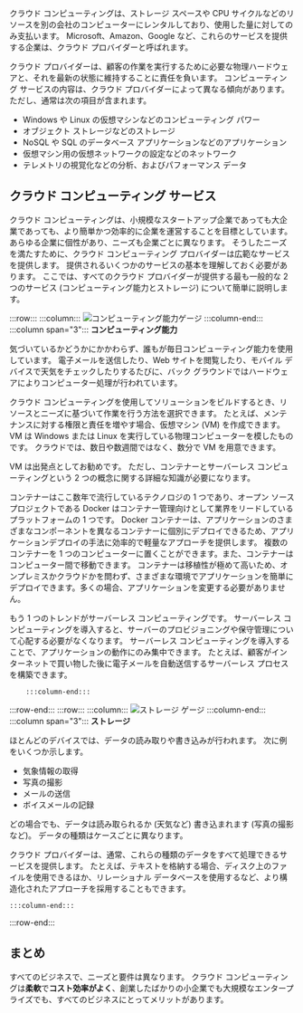 クラウド コンピューティングは、ストレージ スペースや CPU サイクルなどのリソースを別の会社のコンピューターにレンタルしており、使用した量に対してのみ支払います。 Microsoft、Amazon、Google など、これらのサービスを提供する企業は、クラウド プロバイダーと呼ばれます。

クラウド プロバイダーは、顧客の作業を実行するために必要な物理ハードウェアと、それを最新の状態に維持することに責任を負います。 コンピューティング サービスの内容は、クラウド プロバイダーによって異なる傾向があります。 ただし、通常は次の項目が含まれます。

- Windows や Linux の仮想マシンなどのコンピューティング パワー
- オブジェクト ストレージなどのストレージ
- NoSQL や SQL のデータベース アプリケーションなどのアプリケーション
- 仮想マシン用の仮想ネットワークの設定などのネットワーク
- テレメトリの視覚化などの分析、およびパフォーマンス データ

## <a name="cloud-computing-services"></a>クラウド コンピューティング サービス

クラウド コンピューティングは、小規模なスタートアップ企業であっても大企業であっても、より簡単かつ効率的に企業を運営することを目標としています。 あらゆる企業に個性があり、ニーズも企業ごとに異なります。 そうしたニーズを満たすために、クラウド コンピューティング プロバイダーは広範なサービスを提供します。
提供されるいくつかのサービスの基本を理解しておく必要があります。 ここでは、すべてのクラウド プロバイダーが提供する最も一般的な 2 つのサービス (コンピューティング能力とストレージ) について簡単に説明します。

:::row:::
    :::column:::
        ![コンピューティング能力ゲージ](../media/2-compute-power.png)
    :::column-end:::
    :::column span="3"::: **コンピューティング能力**

気づいているかどうかにかかわらず、誰もが毎日コンピューティング能力を使用しています。 電子メールを送信したり、Web サイトを閲覧したり、モバイル デバイスで天気をチェックしたりするたびに、バック グラウンドではハードウェアによりコンピューター処理が行われています。

クラウド コンピューティングを使用してソリューションをビルドするとき、リソースとニーズに基づいて作業を行う方法を選択できます。 たとえば、メンテナンスに対する権限と責任を増やす場合、仮想マシン (VM) を作成できます。 VM は Windows または Linux を実行している物理コンピューターを模したものです。 クラウドでは、数日や数週間ではなく、数分で VM を用意できます。

VM は出発点としてお勧めです。 ただし、コンテナーとサーバーレス コンピューティングという 2 つの概念に関する詳細な知識が必要になります。

コンテナーはここ数年で流行しているテクノロジの 1 つであり、オープン ソース プロジェクトである Docker はコンテナー管理向けとして業界をリードしているプラットフォームの 1 つです。 Docker コンテナーは、アプリケーションのさまざまなコンポーネントを異なるコンテナーに個別にデプロイできるため、アプリケーションデプロイの手法に効率的で軽量なアプローチを提供します。 複数のコンテナーを 1 つのコンピューターに置くことができます。また、コンテナーはコンピューター間で移動できます。 コンテナーは移植性が極めて高いため、オンプレミスかクラウドかを問わず、さまざまな環境でアプリケーションを簡単にデプロイできます。多くの場合、アプリケーションを変更する必要がありません。

もう 1 つのトレンドがサーバーレス コンピューティングです。 サーバーレス コンピューティングを導入すると、サーバーのプロビジョニングや保守管理について心配する必要がなくなります。 サーバーレス コンピューティングを導入することで、アプリケーションの動作にのみ集中できます。 たとえば、顧客がインターネットで買い物した後に電子メールを自動送信するサーバーレス プロセスを構築できます。

        :::column-end:::
:::row-end:::
 :::row:::
    :::column:::
        ![ストレージ ゲージ](../media/2-storage.png)
    :::column-end:::
    :::column span="3"::: **ストレージ**

ほとんどのデバイスでは、データの読み取りや書き込みが行われます。 次に例をいくつか示します。

- 気象情報の取得
- 写真の撮影
- メールの送信
- ボイスメールの記録

どの場合でも、データは読み取られるか (天気など) 書き込まれます (写真の撮影など)。 データの種類はケースごとに異なります。

クラウド プロバイダーは、通常、これらの種類のデータをすべて処理できるサービスを提供します。 たとえば、テキストを格納する場合、ディスク上のファイルを使用できるほか、リレーショナル データベースを使用するなど、より構造化されたアプローチを採用することもできます。

    :::column-end:::
:::row-end:::

## <a name="summary"></a>まとめ

すべてのビジネスで、ニーズと要件は異なります。 クラウド コンピューティングは**柔軟**で**コスト効率がよく**、創業したばかりの小企業でも大規模なエンタープライズでも、すべてのビジネスにとってメリットがあります。